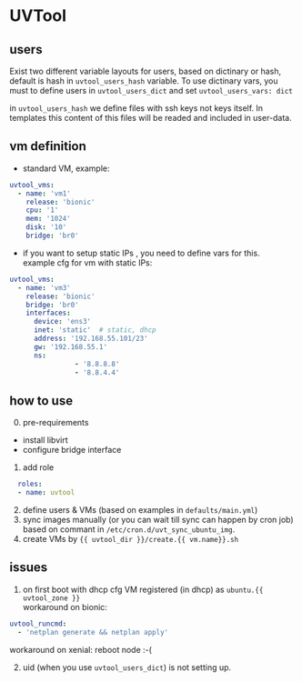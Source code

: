 # UVTool

## users
Exist two different variable layouts for users, based on dictinary or hash, default is hash in `uvtool_users_hash` variable. 
To use dictinary vars, you must to define users in `uvtool_users_dict` and set `uvtool_users_vars: dict`

in `uvtool_users_hash` we define files with ssh keys not keys itself. In templates this content of this files will be readed and included in user-data.

## vm definition
- standard VM, example:
```yaml
uvtool_vms:
  - name: 'vm1'
    release: 'bionic'
    cpu: '1'
    mem: '1024'
    disk: '10'
    bridge: 'br0'
```

- if you want to setup static IPs , you need to define vars for this.  
example cfg for vm with static IPs:
```yaml
uvtool_vms:
  - name: 'vm3'
    release: 'bionic'
    bridge: 'br0'
    interfaces:
      device: 'ens3'
      inet: 'static'  # static, dhcp
      address: '192.168.55.101/23'
      gw: '192.168.55.1'
      ns:
				- '8.8.8.8'
				- '8.8.4.4'
```

## how to use
0. pre-requirements
- install libvirt
- configure bridge interface

1. add role
```yaml
  roles:
  - name: uvtool
```
2. define users & VMs (based on examples in `defaults/main.yml`)
3. sync images manually (or you can wait till sync can happen by cron job) based on commant in `/etc/cron.d/uvt_sync_ubuntu_img`.
4. create VMs by `{{ uvtool_dir }}/create.{{ vm.name}}.sh`


## issues
1. on first boot with dhcp cfg VM registered (in dhcp) as `ubuntu.{{ uvtool_zone }}`  
workaround on bionic: 
```yaml
uvtool_runcmd:
  - 'netplan generate && netplan apply'
```
workaround on xenial:  reboot node :-(

2. uid (when you use `uvtool_users_dict`) is not setting up.

